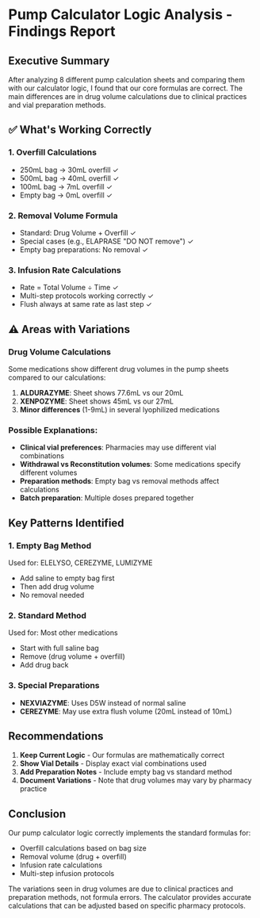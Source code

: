 # Pump Calculator Logic Analysis - Findings Report

## Executive Summary
After analyzing 8 different pump calculation sheets and comparing them with our calculator logic, I found that our core formulas are correct. The main differences are in drug volume calculations due to clinical practices and vial preparation methods.

## ✅ What's Working Correctly

### 1. **Overfill Calculations**
- 250mL bag → 30mL overfill ✓
- 500mL bag → 40mL overfill ✓
- 100mL bag → 7mL overfill ✓
- Empty bag → 0mL overfill ✓

### 2. **Removal Volume Formula**
- Standard: Drug Volume + Overfill ✓
- Special cases (e.g., ELAPRASE "DO NOT remove") ✓
- Empty bag preparations: No removal ✓

### 3. **Infusion Rate Calculations**
- Rate = Total Volume ÷ Time ✓
- Multi-step protocols working correctly ✓
- Flush always at same rate as last step ✓

## ⚠️ Areas with Variations

### Drug Volume Calculations
Some medications show different drug volumes in the pump sheets compared to our calculations:

1. **ALDURAZYME**: Sheet shows 77.6mL vs our 20mL
2. **XENPOZYME**: Sheet shows 45mL vs our 27mL
3. **Minor differences** (1-9mL) in several lyophilized medications

### Possible Explanations:
- **Clinical vial preferences**: Pharmacies may use different vial combinations
- **Withdrawal vs Reconstitution volumes**: Some medications specify different volumes
- **Preparation methods**: Empty bag vs removal methods affect calculations
- **Batch preparation**: Multiple doses prepared together

## Key Patterns Identified

### 1. **Empty Bag Method**
Used for: ELELYSO, CEREZYME, LUMIZYME
- Add saline to empty bag first
- Then add drug volume
- No removal needed

### 2. **Standard Method**
Used for: Most other medications
- Start with full saline bag
- Remove (drug volume + overfill)
- Add drug back

### 3. **Special Preparations**
- **NEXVIAZYME**: Uses D5W instead of normal saline
- **CEREZYME**: May use extra flush volume (20mL instead of 10mL)

## Recommendations

1. **Keep Current Logic** - Our formulas are mathematically correct
2. **Show Vial Details** - Display exact vial combinations used
3. **Add Preparation Notes** - Include empty bag vs standard method
4. **Document Variations** - Note that drug volumes may vary by pharmacy practice

## Conclusion

Our pump calculator logic correctly implements the standard formulas for:
- Overfill calculations based on bag size
- Removal volume (drug + overfill)
- Infusion rate calculations
- Multi-step infusion protocols

The variations seen in drug volumes are due to clinical practices and preparation methods, not formula errors. The calculator provides accurate calculations that can be adjusted based on specific pharmacy protocols.